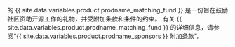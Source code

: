 的 {{ site.data.variables.product.prodname_matching_fund }} 是一份旨在鼓励社区资助开源工作的礼物，并受附加条款和条件的约束。 有关 {{ site.data.variables.product.prodname_matching_fund }} 的详细信息，请参阅“[{{ site.data.variables.product.prodname_sponsors }} 附加条款](/github/site-policy/github-sponsors-additional-terms)”。
